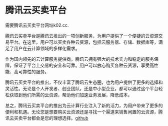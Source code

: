 # 腾讯云买卖平台

需要腾讯云买卖平台网址k02.cc.

腾讯云买卖平台是腾讯云推出的一项创新服务，为用户提供了一个便捷的云资源交易平台。在这里，用户可以买卖各种云资源，包括云服务器、存储、数据库等，满足了用户在云计算领域的多样化需求。

作为国内领先的云计算服务提供商，腾讯云拥有强大的技术实力和稳定的服务保障，保证了平台上交易的安全和可靠。用户可以放心购买各种云资源，享受高性能、高可靠性的服务。

腾讯云买卖平台的推出，不仅丰富了腾讯云生态圈，也为用户提供了更多的选择和灵活性。无论是个人开发者、创业团队，还是中小型企业，都可以通过这个平台轻松获取到他们所需的云资源，帮助他们加速业务发展，降低成本。

总之，腾讯云买卖平台的推出为云计算行业注入了新的活力，为用户带来了更多的便利和机遇。无论您是想要购买云资源还是寻找一个渠道来销售闲置的云资源，腾讯云买卖平台都会是您的理想选择。[github](https://github.com)
